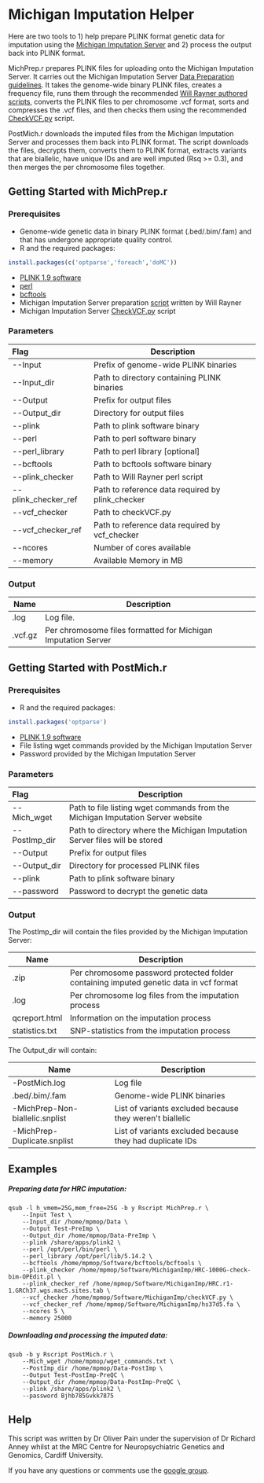 # Michigan Imputation Helper

Here are two tools to 1) help prepare PLINK format genetic data for imputation using the [Michigan Imputation Server](https://imputationserver.sph.umich.edu) and 2) process the output back into PLINK format. 

MichPrep.r prepares PLINK files for uploading onto the Michigan Imputation Server. It carries out the Michigan Imputation Server [Data Preparation guidelines](https://imputationserver.readthedocs.io/en/latest/prepare-your-data/). It takes the genome-wide binary PLINK files, creates a frequency file, runs them through the recommended [Will Rayner authored scripts](http://www.well.ox.ac.uk/~wrayner/tools/), converts the PLINK files to per chromosome .vcf format, sorts and compresses the .vcf files, and then checks them using the recommended [CheckVCF.py](https://github.com/zhanxw/checkVCF) script.

PostMich.r downloads the imputed files from the Michigan Imputation Server and processes them back into PLINK format. The script downloads the files, decrypts them, converts them to PLINK format, extracts variants that are biallelic, have unique IDs and are well imputed (Rsq >= 0.3), and then merges the per chromosome files together.



## Getting Started with MichPrep.r

### Prerequisites

* Genome-wide genetic data in binary PLINK format (.bed/.bim/.fam) and that has undergone appropriate quality control.
* R and the required packages:

```R
install.packages(c('optparse','foreach','doMC'))
```

* [PLINK 1.9 software](https://www.cog-genomics.org/plink2)
* [perl](https://www.perl.org/get.html)
* [bcftools](https://samtools.github.io/bcftools/)
* Michigan Imputation Server preparation [script](http://www.well.ox.ac.uk/~wrayner/tools/) written by Will Rayner
* Michigan Imputation Server [CheckVCF.py](https://github.com/zhanxw/checkVCF) script

### Parameters

| Flag                | Description                                      |
| :------------------ | ------------------------------------------------ |
| --Input             | Prefix of genome-wide PLINK binaries             |
| --Input_dir         | Path to directory containing PLINK binaries      |
| --Output            | Prefix for output files                          |
| --Output_dir        | Directory for output files                       |
| --plink             | Path to plink software binary                    |
| --perl              | Path to perl software binary                     |
| --perl_library      | Path to perl library [optional]                  |
| --bcftools          | Path to bcftools software binary                 |
| --plink_checker     | Path to Will Rayner perl script                  |
| --plink_checker_ref | Path to reference data required by plink_checker |
| --vcf_checker       | Path to checkVCF.py                              |
| --vcf_checker_ref   | Path to reference data required by vcf_checker   |
| --ncores            | Number of cores available                        |
| --memory            | Available Memory in MB                           |

### Output

| Name    | Description                                                  |
| ------- | ------------------------------------------------------------ |
| .log    | Log file.                                                    |
| .vcf.gz | Per chromosome files formatted for Michigan Imputation Server |



## Getting Started with PostMich.r

### Prerequisites

- R and the required packages:

```r
install.packages('optparse')
```

- [PLINK 1.9 software](https://www.cog-genomics.org/plink2)
- File listing wget commands provided by the Michigan Imputation Server
- Password provided by the Michigan Imputation Server

### Parameters

| Flag          | Description                                                  |
| :------------ | ------------------------------------------------------------ |
| --Mich_wget   | Path to file listing wget commands from the Michigan Imputation Server website |
| --PostImp_dir | Path to directory where the Michigan Imputation Server files will be stored |
| --Output      | Prefix for output files                                      |
| --Output_dir  | Directory for processed PLINK files                          |
| --plink       | Path to plink software binary                                |
| --password    | Password to decrypt the genetic data                         |

### Output

The PostImp_dir will contain the files provided by the Michigan Imputation Server:

| Name           | Description                                                  |
| -------------- | ------------------------------------------------------------ |
| .zip           | Per chromosome password protected folder containing imputed genetic data in vcf format |
| .log           | Per chromosome log files from the imputation process         |
| qcreport.html  | Information on the imputation process                        |
| statistics.txt | SNP-statistics from the imputation process                   |

The Output_dir will contain:

| Name                            | Description                                              |
| ------------------------------- | -------------------------------------------------------- |
| -PostMich.log                   | Log file                                                 |
| .bed/.bim/.fam                  | Genome-wide PLINK binaries                               |
| -MichPrep-Non-biallelic.snplist | List of variants excluded because they weren't biallelic |
| -MichPrep-Duplicate.snplist     | List of variants excluded because they had duplicate IDs |



## Examples

##### Preparing data for HRC imputation:

```shell
qsub -l h_vmem=25G,mem_free=25G -b y Rscript MichPrep.r \
	--Input Test \
	--Input_dir /home/mpmop/Data \
	--Output Test-PreImp \
	--Output_dir /home/mpmop/Data-PreImp \
	--plink /share/apps/plink2 \
	--perl /opt/perl/bin/perl \
	--perl_library /opt/perl/lib/5.14.2 \
	--bcftools /home/mpmop/Software/bcftools/bcftools \
	--plink_checker /home/mpmop/Software/MichiganImp/HRC-1000G-check-bim-OPEdit.pl \
	--plink_checker_ref /home/mpmop/Software/MichiganImp/HRC.r1-1.GRCh37.wgs.mac5.sites.tab \
	--vcf_checker /home/mpmop/Software/MichiganImp/checkVCF.py \
	--vcf_checker_ref /home/mpmop/Software/MichiganImp/hs37d5.fa \
	--ncores 5 \
	--memory 25000
```

##### Downloading and processing the imputed data:

```shell
qsub -b y Rscript PostMich.r \
	--Mich_wget /home/mpmop/wget_commands.txt \
	--PostImp_dir /home/mpmop/Data-PostImp \
	--Output Test-PostImp-PreQC \
	--Output_dir /home/mpmop/Data-PostImp-PreQC \
	--plink /share/apps/plink2 \
	--password Bjhb785Gvkk7875
```



## Help

This script was written by Dr Oliver Pain under the supervision of Dr Richard Anney whilst at the MRC Centre for Neuropsychiatric Genetics and Genomics, Cardiff University.

If you have any questions or comments use the [google group](https://groups.google.com/forum/#!forum/twas-related-r-scripts).







